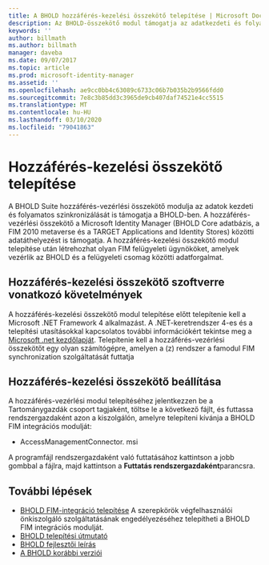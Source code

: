 ```yaml
---
title: A BHOLD hozzáférés-kezelési összekötő telepítése | Microsoft Docs
description: Az BHOLD-összekötő modul támogatja az adatkezdeti és folyamatos szinkronizálást
keywords: ''
author: billmath
ms.author: billmath
manager: daveba
ms.date: 09/07/2017
ms.topic: article
ms.prod: microsoft-identity-manager
ms.assetid: ''
ms.openlocfilehash: ae9cc0bb4c63089c6733c06b7b035b2b9566fdd0
ms.sourcegitcommit: 7e8c3b85dd3c3965de9cb407daf74521e4cc5515
ms.translationtype: MT
ms.contentlocale: hu-HU
ms.lasthandoff: 03/10/2020
ms.locfileid: "79041863"
---
```

# <a name="access-management-connector-installation"></a>Hozzáférés-kezelési összekötő telepítése

A BHOLD Suite hozzáférés-vezérlési összekötő modulja az adatok kezdeti és folyamatos szinkronizálását is támogatja a BHOLD-ben. A hozzáférés-vezérlési összekötő a Microsoft Identity Manager (BHOLD Core adatbázis, a FIM 2010 metaverse és a TARGET Applications and Identity Stores) közötti adatáthelyezést is támogatja. A hozzáférés-kezelési összekötő modul telepítése után létrehozhat olyan FIM felügyeleti ügynököket, amelyek vezérlik az BHOLD és a felügyeleti csomag közötti adatforgalmat.

## <a name="access-management-connector-software-requirements"></a>Hozzáférés-kezelési összekötő szoftverre vonatkozó követelmények

A hozzáférés-kezelési összekötő modul telepítése előtt telepítenie kell a Microsoft .NET Framework 4 alkalmazást. A .NET-keretrendszer 4-es és a telepítési utasításokkal kapcsolatos további információkért tekintse meg a [Microsoft .net kezdőlapját](https://www.microsoft.com/net).
Telepítenie kell a hozzáférés-vezérlési összekötőt egy olyan számítógépre, amelyen a (z) rendszer a famodul FIM synchronization szolgáltatását futtatja

## <a name="access-management-connector-setup"></a>Hozzáférés-kezelési összekötő beállítása

A hozzáférés-vezérlési modul telepítéséhez jelentkezzen be a Tartománygazdák csoport tagjaként, töltse le a következő fájlt, és futtassa rendszergazdaként azon a kiszolgálón, amelyre telepíteni kívánja a BHOLD FIM integrációs modulját:

- AccessManagementConnector. msi

A programfájl rendszergazdaként való futtatásához kattintson a jobb gombbal a fájlra, majd kattintson a **Futtatás rendszergazdaként**parancsra.

## <a name="next-steps"></a>További lépések

- [BHOLD FIM-integráció telepítése](https://technet.microsoft.com/library/jj134093(v=ws.10).aspx) A szerepkörök végfelhasználói önkiszolgáló szolgáltatásának engedélyezéséhez telepítheti a BHOLD FIM integrációs modulját.
- [BHOLD telepítési útmutató](bhold-installation-guide.md)
- [BHOLD fejlesztői leírás](../reference/mim2016-bhold-developer-reference.md)
- [A BHOLD korábbi verziói](../reference/version-bhold-history.md)
